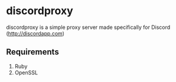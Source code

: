 # discordproxy
discordproxy is a simple proxy server made specifically for Discord (http://discordapp.com)

## Requirements
1. Ruby
2. OpenSSL
